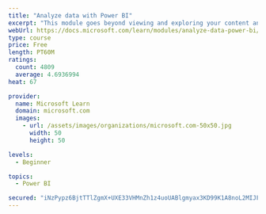 ```yaml
---
title: "Analyze data with Power BI"
excerpt: "This module goes beyond viewing and exploring your content and explains how to interact with it by working with reports and dashboards to uncover and share new business insights."
webUrl: https://docs.microsoft.com/learn/modules/analyze-data-power-bi/
type: course
price: Free
length: PT60M
ratings:
  count: 4809
  average: 4.6936994
heat: 67

provider:
  name: Microsoft Learn
  domain: microsoft.com
  images:
    - url: /assets/images/organizations/microsoft.com-50x50.jpg
      width: 50
      height: 50

levels:
  - Beginner

topics:
  - Power BI

secured: "iNzPypz6BjtTTlZgmX+UXE33VHMnZh1z4uoUABlgmyax3KD99K1A8noL2MIJFFi15/2TAWgv9jkpWKfmdwQiZifd9aARhfzQraHkpUy4R3QcV34XzTtdcMxuTSWo6Zc1d7NxiRiUfoEaCpUEhBuBfqd9thiSkfBagXLu/hzui+du9VW0Ej/zVolobHfkDbzgmkFtK1Z4jR6hItLRGhfXmAFtVq2kJ8bwMVjanFEgS8UClrHVy+G9ChreXt0E8Ar8Xh8nz20r2W7E9m1d76p8nDRiS9Kz/HENQ19PLHUUet+eACtdNV3KS/NlTCHt9gEcBUj0TJ8RnR6Xgwgy/EODUj8uGldULG3SUEXn0doacj/gp6eiOoV8E8pstF1+PRloLjuJQyX2PRL3X1TtF4SP/cbHU+YvC8iBpOXvmDcBORY=;o/x8XABwLvKnoN4vgvKNHA=="
---
```


